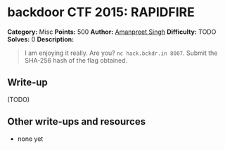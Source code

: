 # backdoor CTF 2015: RAPIDFIRE

**Category:** Misc
**Points:** 500
**Author:** [Amanpreet Singh](https://backdoor.sdslabs.co/users/apsdehal)
**Difficulty:** TODO
**Solves:** 0
**Description:** 

> I am enjoying it really. Are you? `nc hack.bckdr.in 8007`. Submit the SHA-256 hash of the flag obtained.

## Write-up

(TODO)

## Other write-ups and resources

* none yet